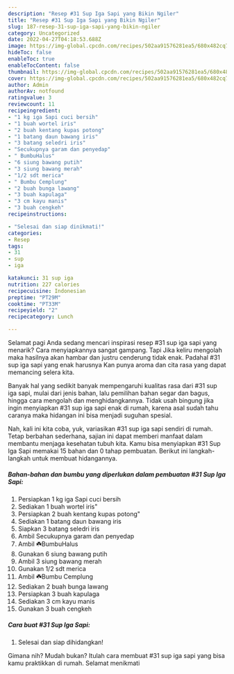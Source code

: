 ```yaml
---
description: "Resep #31 Sup Iga Sapi yang Bikin Ngiler"
title: "Resep #31 Sup Iga Sapi yang Bikin Ngiler"
slug: 187-resep-31-sup-iga-sapi-yang-bikin-ngiler
category: Uncategorized
date: 2022-04-27T04:18:53.688Z
image: https://img-global.cpcdn.com/recipes/502aa91576281ea5/680x482cq70/31-sup-iga-sapi-foto-resep-utama.jpg
hideToc: false
enableToc: true
enableTocContent: false
thumbnail: https://img-global.cpcdn.com/recipes/502aa91576281ea5/680x482cq70/31-sup-iga-sapi-foto-resep-utama.jpg
cover: https://img-global.cpcdn.com/recipes/502aa91576281ea5/680x482cq70/31-sup-iga-sapi-foto-resep-utama.jpg
author: Admin
authorAv: notfound
ratingvalue: 3
reviewcount: 11
recipeingredient:
- "1 kg iga Sapi cuci bersih"
- "1 buah wortel iris"
- "2 buah kentang kupas potong"
- "1 batang daun bawang iris"
- "3 batang seledri iris"
- "Secukupnya garam dan penyedap"
- " BumbuHalus"
- "6 siung bawang putih"
- "3 siung bawang merah"
- "1/2 sdt merica"
- " Bumbu Cemplung"
- "2 buah bunga lawang"
- "3 buah kapulaga"
- "3 cm kayu manis"
- "3 buah cengkeh"
recipeinstructions:

- "Selesai dan siap dinikmati!"
categories:
- Resep
tags:
- 31
- sup
- iga

katakunci: 31 sup iga 
nutrition: 227 calories
recipecuisine: Indonesian
preptime: "PT29M"
cooktime: "PT33M"
recipeyield: "2"
recipecategory: Lunch

---
```



Selamat pagi Anda sedang mencari inspirasi resep #31 sup iga sapi yang menarik? Cara menyiapkannya sangat gampang. Tapi Jika keliru mengolah maka hasilnya akan hambar dan justru cenderung tidak enak. Padahal #31 sup iga sapi yang enak harusnya Kan punya aroma dan cita rasa yang dapat memancing selera kita.


Banyak hal yang sedikit banyak mempengaruhi kualitas rasa dari #31 sup iga sapi, mulai dari jenis bahan, lalu pemilihan bahan segar dan bagus, hingga cara mengolah dan menghidangkannya. Tidak usah bingung jika ingin menyiapkan #31 sup iga sapi enak di rumah, karena asal sudah tahu caranya maka hidangan ini bisa menjadi suguhan spesial.




Nah, kali ini kita coba, yuk, variasikan #31 sup iga sapi sendiri di rumah. Tetap berbahan sederhana, sajian ini dapat memberi manfaat dalam membantu menjaga kesehatan tubuh kita. Kamu bisa menyiapkan #31 Sup Iga Sapi memakai 15 bahan dan 0 tahap pembuatan. Berikut ini langkah-langkah untuk membuat hidangannya.

<!--inarticleads1-->

##### Bahan-bahan dan bumbu yang diperlukan dalam pembuatan #31 Sup Iga Sapi:

1. Persiapkan 1 kg iga Sapi cuci bersih
1. Sediakan 1 buah wortel iris&#34;
1. Persiapkan 2 buah kentang kupas potong&#34;
1. Sediakan 1 batang daun bawang iris
1. Siapkan 3 batang seledri iris
1. Ambil Secukupnya garam dan penyedap
1. Ambil  ☘️BumbuHalus
1. Gunakan 6 siung bawang putih
1. Ambil 3 siung bawang merah
1. Gunakan 1/2 sdt merica
1. Ambil  ☘️Bumbu Cemplung
1. Sediakan 2 buah bunga lawang
1. Persiapkan 3 buah kapulaga
1. Sediakan 3 cm kayu manis
1. Gunakan 3 buah cengkeh




<!--inarticleads2-->

##### Cara buat #31 Sup Iga Sapi:


1. Selesai dan siap dihidangkan!



Gimana nih? Mudah bukan? Itulah cara membuat #31 sup iga sapi yang bisa kamu praktikkan di rumah. Selamat menikmati
